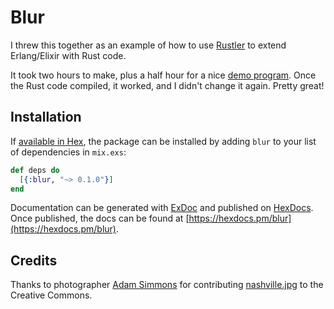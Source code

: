 # Blur

I threw this together as an example of how to use
[Rustler](https://github.com/hansihe/Rustler/) to extend Erlang/Elixir with Rust code.

It took two hours to make, plus a half hour for a nice
[demo program](examples/smear.exs).
Once the Rust code compiled, it worked, and I didn't change it again.
Pretty great!


## Installation

If [available in Hex](https://hex.pm/docs/publish), the package can be installed
by adding `blur` to your list of dependencies in `mix.exs`:

```elixir
def deps do
  [{:blur, "~> 0.1.0"}]
end
```

Documentation can be generated with [ExDoc](https://github.com/elixir-lang/ex_doc)
and published on [HexDocs](https://hexdocs.pm). Once published, the docs can
be found at [https://hexdocs.pm/blur](https://hexdocs.pm/blur).


## Credits

Thanks to photographer [Adam Simmons](https://www.flickr.com/photos/mr-numb/28648419472/)
for contributing [nashville.jpg](nashville.jpg) to the Creative Commons.
